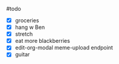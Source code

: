#todo 

- [x] groceries
- [x] hang w Ben
- [x] stretch
- [x] eat more blackberries
- [x] edit-org-modal
      meme-upload endpoint
- [x] guitar